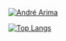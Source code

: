 [![André Arima](https://github-readme-stats.vercel.app/api?username=andrearima&hide=contribs&theme=buefy&show_icons=true)](https://github.com/andrearima)

[![Top Langs](https://github-readme-stats.vercel.app/api/top-langs/?username=andrearima&layout=compact&theme=buefy&show_icons=true)](https://github.com/andrearima)
